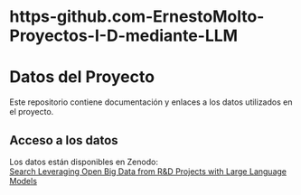 # https-github.com-ErnestoMolto-Proyectos-I-D-mediante-LLM
# Datos del Proyecto

Este repositorio contiene documentación y enlaces a los datos utilizados en el proyecto.

## Acceso a los datos

Los datos están disponibles en Zenodo:  
 [Search Leveraging Open Big Data from R&D Projects with Large Language Models ](https://zenodo.org/communities/leveraging-open-bigdata-from-rdprojects-with-largelanguagemodels/records?q=&l=list&p=1&s=10&sort=newest)



